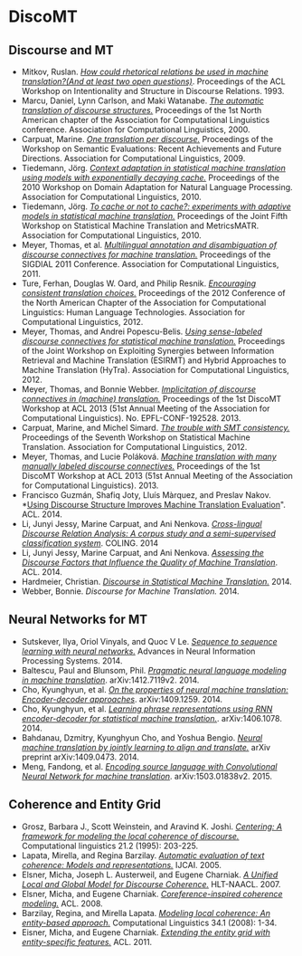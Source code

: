# DiscoMT #

## Discourse and MT ##

- Mitkov, Ruslan. *[How could rhetorical relations be used in machine translation?(And at least two open questions)](http://www.aclweb.org/anthology/W93-0223.pdf)*. Proceedings of the ACL Workshop on Intentionality and Structure in Discourse Relations. 1993.
- Marcu, Daniel, Lynn Carlson, and Maki Watanabe. *[The automatic translation of discourse structures.](http://ucrel.lancs.ac.uk/acl/A/A00/A00-2002.pdf)* Proceedings of the 1st North American chapter of the Association for Computational Linguistics conference. Association for Computational Linguistics, 2000.
- Carpuat, Marine. *[One translation per discourse.](http://www.seas.gwu.edu/~mtdiab/files/publications/refereed/49.pdf#page=31)* Proceedings of the Workshop on Semantic Evaluations: Recent Achievements and Future Directions. Association for Computational Linguistics, 2009.
- Tiedemann, Jörg. *[Context adaptation in statistical machine translation using models with exponentially decaying cache.](http://www.aclweb.org/anthology/W10-2602)* Proceedings of the 2010 Workshop on Domain Adaptation for Natural Language Processing. Association for Computational Linguistics, 2010.
- Tiedemann, Jörg. *[To cache or not to cache?: experiments with adaptive models in statistical machine translation.](https://www.aclweb.org/anthology/W/W10/W10-1728.pdf)* Proceedings of the Joint Fifth Workshop on Statistical Machine Translation and MetricsMATR. Association for Computational Linguistics, 2010.
- Meyer, Thomas, et al. *[Multilingual annotation and disambiguation of discourse connectives for machine translation.](http://infoscience.epfl.ch/record/165909/files/Meyer_SIGDIAL_2011.pdf)* Proceedings of the SIGDIAL 2011 Conference. Association for Computational Linguistics, 2011.
- Ture, Ferhan, Douglas W. Oard, and Philip Resnik. *[Encouraging consistent translation choices.](http://terpconnect.umd.edu/~oard/pdf/naacl12.pdf)* Proceedings of the 2012 Conference of the North American Chapter of the Association for Computational Linguistics: Human Language Technologies. Association for Computational Linguistics, 2012.
- Meyer, Thomas, and Andrei Popescu-Belis. *[Using sense-labeled discourse connectives for statistical machine translation.](http://infoscience.epfl.ch/record/192529/files/Meyer_EACL2012-HYTRA_2012.pdf)* Proceedings of the Joint Workshop on Exploiting Synergies between Information Retrieval and Machine Translation (ESIRMT) and Hybrid Approaches to Machine Translation (HyTra). Association for Computational Linguistics, 2012.
- Meyer, Thomas, and Bonnie Webber. *[Implicitation of discourse connectives in (machine) translation.](http://infoscience.epfl.ch/record/192528/files/Meyer_DISCOMT_2013.pdf)* Proceedings of the 1st DiscoMT Workshop at ACL 2013 (51st Annual Meeting of the Association for Computational Linguistics). No. EPFL-CONF-192528. 2013.
- Carpuat, Marine, and Michel Simard. *[The trouble with SMT consistency.](http://www.aclweb.org/anthology/W12-3156)* Proceedings of the Seventh Workshop on Statistical Machine Translation. Association for Computational Linguistics, 2012.
- Meyer, Thomas, and Lucie Poláková. *[Machine translation with many manually labeled discourse connectives.](http://infoscience.epfl.ch/record/192526/files/Meyer_DISCOMT-2_2013.pdf)* Proceedings of the 1st DiscoMT Workshop at ACL 2013 (51st Annual Meeting of the Association for Computational Linguistics). 2013.
- Francisco Guzmán, Shafiq Joty, Lluís Màrquez, and Preslav Nakov. *[Using Discourse Structure Improves Machine Translation Evaluation](http://www.aclweb.org/anthology/P/P14/P14-1065.pdf)". ACL. 2014.
- Li, Junyi Jessy, Marine Carpuat, and Ani Nenkova. *[Cross-lingual Discourse Relation Analysis: A corpus study and a semi-supervised classification system](http://www.aclweb.org/anthology/C14-1055)*. COLING. 2014
- Li, Junyi Jessy, Marine Carpuat, and Ani Nenkova. *[Assessing the Discourse Factors that Influence the Quality of Machine Translation](http://www.seas.upenn.edu/~ljunyi/papers/discourse_mt.pdf)*. ACL. 2014.
- Hardmeier, Christian. *[Discourse in Statistical Machine Translation.](http://www.diva-portal.org/smash/get/diva2:714202/FULLTEXT01.pdf)* 2014.
- Webber, Bonnie. *Discourse for Machine Translation.* 2014.

## Neural Networks for MT ##

- Sutskever, Ilya, Oriol Vinyals, and Quoc V Le. *[Sequence to sequence learning with neural networks.](http://papers.nips.cc/paper/5346-sequence-to-sequence-learning-with-neural-networks.pdf)* Advances in Neural Information Processing Systems. 2014.
- Baltescu, Paul and Blunsom, Phil. *[Pragmatic neural language modeling in machine translation](http://arxiv.org/pdf/1412.7119v2.pdf)*. arXiv:1412.7119v2. 2014.
- Cho, Kyunghyun, et al. *[On the properties of neural machine translation: Encoder-decoder approaches](http://arxiv.org/pdf/1409.1259.pdf)*. arXiv:1409.1259. 2014.
- Cho, Kyunghyun, et al. *[Learning phrase representations using RNN encoder-decoder for statistical machine translation.](http://arxiv.org/pdf/1406.1078)*. arXiv:1406.1078. 2014.
- Bahdanau, Dzmitry, Kyunghyun Cho, and Yoshua Bengio. *[Neural machine translation by jointly learning to align and translate.](http://arxiv.org/pdf/1409.0473)* arXiv preprint arXiv:1409.0473. 2014.
- Meng, Fandong, et al. *[Encoding source language with Convolutional Neural Network for machine translation](http://arxiv-web3.library.cornell.edu/pdf/1503.01838v2.pdf)*. arXiv:1503.01838v2. 2015.

## Coherence and Entity Grid ##

- Grosz, Barbara J., Scott Weinstein, and Aravind K. Joshi. *[Centering: A framework for modeling the local coherence of discourse.](http://dl.acm.org/citation.cfm?id=211198)* Computational linguistics 21.2 (1995): 203-225.
- Lapata, Mirella, and Regina Barzilay. *[Automatic evaluation of text coherence: Models and representations.](http://ijcai.org/Past%20Proceedings/IJCAI-05/PDF/0505.pdf)* IJCAI. 2005.
- Elsner, Micha, Joseph L. Austerweil, and Eugene Charniak. *[A Unified Local and Global Model for Discourse Coherence.](http://www.aclweb.org/website/old_anthology/N/N07/N07-1055.pdf)* HLT-NAACL. 2007.
- Elsner, Micha, and Eugene Charniak. *[Coreference-inspired coherence modeling.](http://www.aclweb.org/anthology/P08-2011)* ACL. 2008.
- Barzilay, Regina, and Mirella Lapata. *[Modeling local coherence: An entity-based approach.](http://www.research.ed.ac.uk/portal/files/7703202/J08_1001.pdf)* Computational Linguistics 34.1 (2008): 1-34.
- Eisner, Micha, and Eugene Charniak. *[Extending the entity grid with entity-specific features.](http://aclweb.org/anthology/P/P11/P11-2022.pdf)* ACL. 2011.
